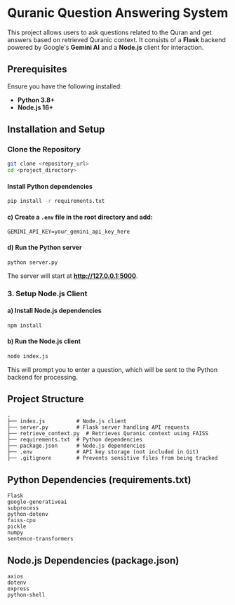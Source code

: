 # Quranic Question Answering System

This project allows users to ask questions related to the Quran and get answers based on retrieved Quranic context. It consists of a **Flask** backend powered by Google's **Gemini AI** and a **Node.js** client for interaction.

## Prerequisites

Ensure you have the following installed:
- **Python 3.8+**
- **Node.js 16+**

## Installation and Setup

### Clone the Repository
```sh
git clone <repository_url>
cd <project_directory>
```


#### Install Python dependencies
```sh
pip install -r requirements.txt
```

#### c) Create a `.env` file in the root directory and add:
```env
GEMINI_API_KEY=your_gemini_api_key_here
```

#### d) Run the Python server
```sh
python server.py
```
The server will start at **http://127.0.0.1:5000**.

### 3. Setup Node.js Client
#### a) Install Node.js dependencies
```sh
npm install
```

#### b) Run the Node.js client
```sh
node index.js
```
This will prompt you to enter a question, which will be sent to the Python backend for processing.

## Project Structure
```
.
├── index.js          # Node.js client
├── server.py         # Flask server handling API requests
├── retrieve_context.py  # Retrieves Quranic context using FAISS
├── requirements.txt  # Python dependencies
├── package.json      # Node.js dependencies
├── .env              # API key storage (not included in Git)
├── .gitignore        # Prevents sensitive files from being tracked
```

## Python Dependencies (requirements.txt)
```
Flask
google-generativeai
subprocess
python-dotenv
faiss-cpu
pickle
numpy
sentence-transformers
```

## Node.js Dependencies (package.json)
```
axios
dotenv
express
python-shell
```


